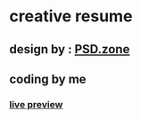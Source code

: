 #  creative resume
## design by : [PSD.zone](https://psd.zone/)
## coding by me
### [live preview](https://elhoussnimed.github.io/resume/) 
